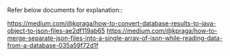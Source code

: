 Refer below documents for explanation::

https://medium.com/@kpraga/how-to-convert-database-results-to-java-object-to-json-files-ae2df119ab65
https://medium.com/@kpraga/how-to-merge-separate-json-files-into-a-single-array-of-json-while-reading-data-from-a-database-035a59f72d1f
